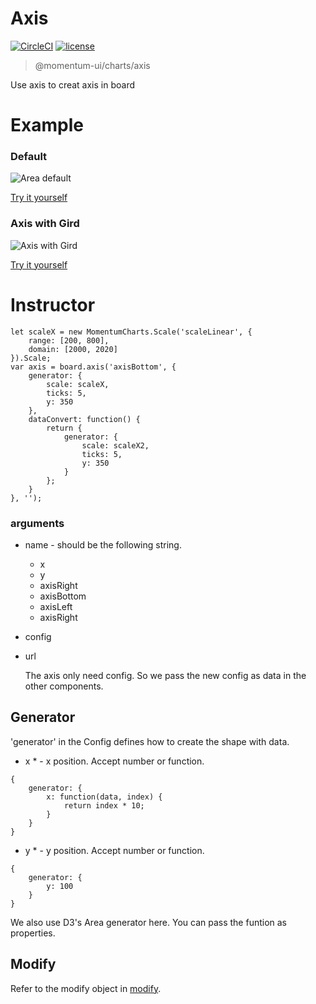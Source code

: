 # Axis

[![CircleCI](https://img.shields.io/circleci/project/github/momentum-design/momentum-ui/master.svg)](https://circleci.com/gh/momentum-design/momentum-ui/)
[![license](https://img.shields.io/github/license/momentum-design/momentum-ui.svg?color=blueviolet)](https://github.com/momentum-design/momentum-ui/blob/master/charts/LICENSE)

> @momentum-ui/charts/axis

Use axis to creat axis in board

# Example

### Default

![Area default](https://screenshot.codepen.io/3315115.JjjxGGL.small.981b0918-7ee1-486d-a755-40fb09aab301.png)

[Try it yourself](https://codepen.io/arthusliang/pen/JjjxGGL)

### Axis with Gird

![Axis with Gird](https://screenshot.codepen.io/3315115.yLLZeOV.small.7bfa6bb1-a72d-4120-99a7-acfbf8968c9c.png)

[Try it yourself](https://codepen.io/arthusliang/pen/yLLZeOV)

# Instructor

```
let scaleX = new MomentumCharts.Scale('scaleLinear', {
	range: [200, 800],
	domain: [2000, 2020]
}).Scale;
var axis = board.axis('axisBottom', {
	generator: {
		scale: scaleX,
		ticks: 5,
		y: 350
	},
	dataConvert: function() {
		return {
			generator: {
				scale: scaleX2,
				ticks: 5,
				y: 350
			}
		};
	}
}, '');
```

### arguments

+ name - should be the following string.

  - x
  - y
  - axisRight
  - axisBottom
  - axisLeft
  - axisRight

+ config
+ url

	The axis only need config. So we pass the new config as data in the other components.

## Generator

'generator' in the Config defines how to create the shape with data. 

+ x * - x position. Accept number or function.
	
```
{
	generator: {
		x: function(data, index) {
			return index * 10;
		}
	}
}
```
	
+ y * - y position. Accept number or function.
	
```
{
	generator: {
		y: 100
	}
}
```

We also use D3's Area generator here. You can pass the funtion as properties.

## Modify

Refer to the modify object in [modify](../fundamentals/modify.md).
